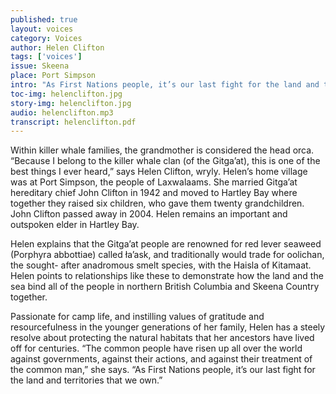 ```yaml
---
published: true
layout: voices
category: Voices
author: Helen Clifton
tags: ['voices']
issue: Skeena
place: Port Simpson
intro: "As First Nations people, it’s our last fight for the land and territories that we own."
toc-img: helenclifton.jpg
story-img: helenclifton.jpg
audio: helenclifton.mp3
transcript: helenclifton.pdf
---
```

Within killer whale families, the grandmother is considered the head orca. “Because I belong to the killer whale clan (of the Gitga’at), this is one of the best things I ever heard,” says Helen Clifton, wryly. Helen’s home village was at Port Simpson, the people of Laxwalaams. She married Gitga’at hereditary chief John Clifton in 1942 and moved to Hartley Bay where together they raised six children, who gave them twenty grandchildren. John Clifton passed away in 2004. Helen remains an important and outspoken elder in Hartley Bay. 

Helen explains that the Gitga’at people are renowned for red lever seaweed (Porphyra abbottiae) called ła’ask, and traditionally would trade for oolichan, the sought-
after anadromous smelt species, with the Haisla of Kitamaat. Helen points to relationships like these to demonstrate how the land and the sea bind all of the people in northern British Columbia and Skeena Country together. 

Passionate for camp life, and instilling values of gratitude and resourcefulness in the younger generations of her family, Helen has a steely resolve about protecting the natural habitats that her ancestors have lived off for centuries. “The common people have risen up all over the world against governments, against their actions, and against their treatment of the common man,” she says. “As First Nations people, it’s our last fight for the land and territories that we own.”
